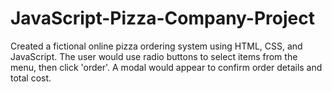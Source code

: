 # JavaScript-Pizza-Company-Project

Created a fictional online pizza ordering system using HTML, CSS, and JavaScript. The user would use radio buttons to select items from the menu, then click 'order'. A modal would appear to confirm order details and total cost.
